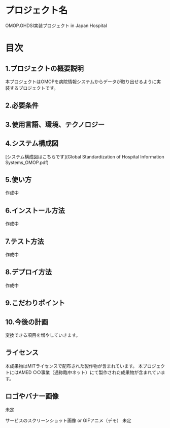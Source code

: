 # プロジェクト名
OMOP.OHDSI実装プロジェクト in Japan Hospital

# 目次
## 1.プロジェクトの概要説明
本プロジェクトはOMOPを病院情報システムからデータが取り出せるように実装するプロジェクトです。
## 2.必要条件

## 3.使用言語、環境、テクノロジー
## 4.システム構成図
[システム構成図はこちらです](Global Standardization of Hospital Information Systems_OMOP.pdf)
## 5.使い方
作成中
## 6.インストール方法
作成中
## 7.テスト方法
作成中
## 8.デプロイ方法
作成中
## 9.こだわりポイント

## 10.今後の計画
変換できる項目を増やしていきます。
## ライセンス
本成果物はMITライセンスで配布された製作物が含まれています。
本プロジェクトにはAMED ○○事業（通称臨中ネット）にて製作された成果物が含まれています。
## ロゴやバナー画像
未定


サービスのスクリーンショット画像 or GIFアニメ（デモ）
未定

